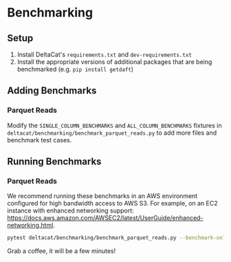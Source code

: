 # Benchmarking

## Setup

1. Install DeltaCat's `requirements.txt` and `dev-requirements.txt`
2. Install the appropriate versions of additional packages that are being benchmarked (e.g. `pip install getdaft`)

## Adding Benchmarks

### Parquet Reads

Modify the `SINGLE_COLUMN_BENCHMARKS` and `ALL_COLUMN_BENCHMARKS` fixtures in `deltacat/benchmarking/benchmark_parquet_reads.py`
to add more files and benchmark test cases.

## Running Benchmarks

### Parquet Reads

We recommend running these benchmarks in an AWS environment configured for high bandwidth access to AWS S3. For example, on an EC2 instance with enhanced networking support: https://docs.aws.amazon.com/AWSEC2/latest/UserGuide/enhanced-networking.html.

```bash
pytest deltacat/benchmarking/benchmark_parquet_reads.py --benchmark-only --benchmark-group-by=group,param:name
```

Grab a coffee, it will be a few minutes!
